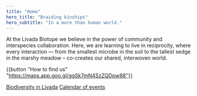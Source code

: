 ```yaml
---
title: "Home"
hero_title: "Braiding kinships"
hero_subtitle: "In a more than human world."
---
```

At the Livada Biotope we believe in the power of community and interspecies collaboration. Here, we are learning to live in reciprocity, where every interaction — from the smallest microbe in the soil to the tallest sedge in the marshy meadow – co-creates our shared, interwoven world. 

{{button "How to find us" "https://maps.app.goo.gl/ggSk7mN4SzZQDpw88"}}

[Biodiversity in Livada](/biodiverziteta)
[Calendar of events](/koledar)